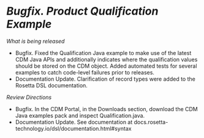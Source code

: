 # *Bugfix. Product Qualification Example*

_What is being released_

* Bugfix. Fixed the Qualification Java example to make use of the latest CDM Java APIs and additionally indicates where the qualification values should be stored on the CDM object. Added automated tests for several examples to catch code-level failures prior to releases. 
* Documentation Update. Clarification of record types were added to the Rosetta DSL documentation. 

_Review Directions_

* Bugfix. In the CDM Portal, in the Downloads section, download the CDM Java examples pack and inspect Qualification.java.
* Documentation Update. See documentation at docs.rosetta-technology.io/dsl/documentation.html#syntax
